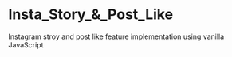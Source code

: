 # Insta_Story_&_Post_Like
Instagram stroy and post like feature implementation using vanilla JavaScript
